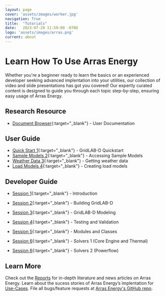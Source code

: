```yaml
---
layout: page
cover: 'assets/images/worker.jpg'
navigation: True
title:  "Tutorials"
date:   2023-07-20 11:59:00 -0700
logo: 'assets/images/arras.png'
current: about
---
```


# Learn How To Use Arras Energy 

 Whether you're a beginner ready to learn the basics or an experienced developer seeking advanced implentation into your utilities, our collection of video and slide presentations has got you covered! Our expertly curated content is designed to guide you through each topic step-by-step, ensuring easy usage of Arras Energy.

## Research Resource
- [Document Browser](https://docs.gridlabd.us/){:target="_blank"} - User Documentation

## User Guide
- [Quick Start 1](http://tutorials.gridlabd.us/){:target="_blank"} - GridLAB-D Quickstart
- [Sample Models 2](http://tutorials.gridlabd.us/user/samplemodels.mp4){:target="_blank"} - Accessing Sample Models
- [Weather Data 3](http://tutorials.gridlabd.us/user/weatherdata.mp4){:target="_blank"} - Getting weather data
- [Load Models 4](http://tutorials.gridlabd.us/user/loadmodels.mp4){:target="_blank"} - Creating load models

## Developer Guide

- [Session 1](http://tutorials.gridlabd.us/developer/session1.mp4){:target="_blank"} - Introduction 
- [Session 2](http://tutorials.gridlabd.us/developer/session2.mp4){:target="_blank"} - Building GridLAB-D 
- [Session 3](http://tutorials.gridlabd.us/developer/session3.mp4){:target="_blank"} - GridLAB-D Modeling 
- [Session 4](http://tutorials.gridlabd.us/developer/session4.mp4){:target="_blank"} - Testing and Validation
- [Session 5](http://tutorials.gridlabd.us/developer/session5.mp4){:target="_blank"} - Modules and Classes

- [Session 6](http://tutorials.gridlabd.us/developer/session6-1.mp4){:target="_blank"} - Solvers 1 (Core Engine and Thermal)
- [Session 6](http://tutorials.gridlabd.us/developer/session6-2.mp4){:target="_blank"} - Solvers 2 (Powerflow)

## Learn More
Check out the [Reports](https://arras-energy.github.io/static-website/literature/) for in-depth literature and news articles on Arras Energy. Learn about the sucess stories of Arras Energy’s implentation for [Use-Cases](https://arras-energy.github.io/static-website/use-cases/). File all bugs/feature requests at [Arras Energy's GitHub repo](https://github.com/arras-energy).

[Tutorials]:  https://arras-energy.github.io/static-website/tutorials/
[Reports]:   https://arras-energy.github.io/static-website/literature/ 
[Use-Cases]:  https://arras-energy.github.io/static-website/use-cases/ 
[Arras Energy's GitHub repo]: https://github.com/arras-energy
